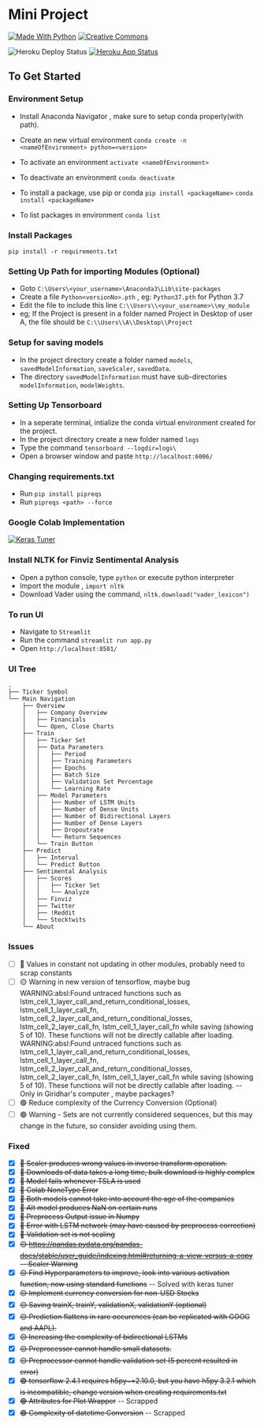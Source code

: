 # Mini Project

[![Made With Python](http://ForTheBadge.com/images/badges/made-with-python.svg)](https://www.python.org/)
[![Creative Commons](http://ForTheBadge.com/images/badges/cc-0.svg)](https://creativecommons.org/share-your-work/public-domain/cc0/)

![Heroku Deploy Status](https://pyheroku-badge.herokuapp.com/?app=gsppp&style=flat)
[![Heroku App Status](https://heroku-shields.herokuapp.com/gsppp)](https://gsppp.herokuapp.com)

## To Get Started

### Environment Setup

- Install Anaconda Navigator , make sure to setup conda properly(with path).

- Create an new virtual environment
  `conda create -n <nameOfEnvironment> python=<version>`

- To activate an environment
  `activate <nameOfEnvironment>`

- To deactivate an environment
  `conda deactivate`

- To install a package, use pip or conda
  `pip install <packageName>`
  `conda install <packageName>`

- To list packages in environment
  `conda list`

### Install Packages

`pip install -r requirements.txt`

### Setting Up Path for importing Modules (Optional)

- Goto `C:\Users\<your_username>\Anaconda3\Lib\site-packages`
- Create a file `Python<versionNo>.pth` , eg: `Python37.pth` for Python 3.7
- Edit the file to include this line `C:\\Users\\<your_username>\\my_module`
- eg; If the Project is present in a folder named Project in Desktop of user A, the file should be `C:\\Users\\A\\Desktop\\Project`

### Setup for saving models

- In the project directory create a folder named `models`, `savedModelInformation`, `saveScaler`, `savedData`.
- The directory `savedModelInformation` must have sub-directories `modelInformation`, `modelWeights`.

### Setting Up Tensorboard

- In a seperate terminal, intialize the conda virtual environment created for the project.
- In the project directory create a new folder named `logs`
- Type the command `tensorboard --logdir=logs\`
- Open a browser window and paste `http://localhost:6006/`

### Changing requirements.txt

- Run `pip install pipreqs`
- Run `pipreqs <path> --force`

### Google Colab Implementation

[![Keras Tuner](https://colab.research.google.com/assets/colab-badge.svg)](https://colab.research.google.com/drive/1UqJFzvPrLxoE2AeeuRV-TytVdM0xNLU_?usp=sharing)

### Install NLTK for Finviz Sentimental Analysis

- Open a python console, type `python` or execute python interpreter
- Import the module , `import nltk`
- Download Vader using the command, `nltk.download("vader_lexicon")`

### To run UI

- Navigate to `Streamlit`
- Run the command `streamlit run app.py`
- Open `http://localhost:8501/`

### UI Tree

```
.
├── Ticker Symbol
└── Main Navigation
    ├── Overview
    │   ├── Company Overview
    │   ├── Financials
    │   └── Open, Close Charts
    ├── Train
    │   ├── Ticker Set
    │   ├── Data Parameters
    │   │   ├── Period
    │   │   ├── Training Parameters
    │   │   ├── Epochs
    │   │   ├── Batch Size
    │   │   ├── Validation Set Percentage
    │   │   └── Learning Rate
    │   ├── Model Parameters
    │   │   ├── Number of LSTM Units
    │   │   ├── Number of Dense Units
    │   │   ├── Number of Bidirectional Layers
    │   │   ├── Number of Dense Layers
    │   │   ├── Dropoutrate
    │   │   └── Return Sequences
    │   └── Train Button
    ├── Predict
    │   ├── Interval
    │   └── Predict Button
    ├── Sentimental Analysis
    │   ├── Scores
    │   │   ├── Ticker Set
    │   │   └── Analyze
    │   ├── Finviz
    │   ├── Twitter
    │   ├── !Reddit
    │   └── Stocktwits
    └── About

```

### Issues

- [ ] 🔴 Values in constant not updating in other modules, probably need to scrap constants
- [ ] 🟡 Warning in new version of tensorflow, maybe bug
      WARNING:absl:Found untraced functions such as lstm_cell_1_layer_call_and_return_conditional_losses, lstm_cell_1_layer_call_fn, lstm_cell_2_layer_call_and_return_conditional_losses, lstm_cell_2_layer_call_fn, lstm_cell_1_layer_call_fn while saving (showing 5 of 10). These functions will not be directly callable after loading.
      WARNING:absl:Found untraced functions such as lstm_cell_1_layer_call_and_return_conditional_losses, lstm_cell_1_layer_call_fn, lstm_cell_2_layer_call_and_return_conditional_losses, lstm_cell_2_layer_call_fn, lstm_cell_1_layer_call_fn while saving (showing 5 of 10). These functions will not be directly callable after loading. -- Only in Giridhar's computer , maybe packages?
- [ ] 🟢 Reduce complexity of the Currency Conversion (Optional)
- [ ] 🟢 Warning - Sets are not currently considered sequences, but this may change in the future, so consider avoiding using them.

### Fixed

- [x] ~~🔴 Scaler produces wrong values in inverse transform operation.~~
- [x] ~~🔴 Downloads of data takes a long time, bulk download is highly complex~~
- [x] ~~🔴 Model fails whenever TSLA is used~~
- [x] ~~🔴 Colab NoneType Error~~
- [x] ~~🔴 Both models cannot take into account the age of the companies~~
- [x] ~~🔴 Alt model produces NaN on certain runs~~
- [x] ~~🔴 Preprocess Output issue in Numpy~~
- [x] ~~🔴 Error with LSTM network (may have caused by preprocess correction)~~
- [x] ~~🔴 Validation set is not scaling~~
- [x] ~~🟡 https://pandas.pydata.org/pandas-docs/stable/user_guide/indexing.html#returning-a-view-versus-a-copy -- Scaler Warning~~
- [x] ~~🟡 Find Hyperparameters to improve, look into various activation function, now using standard functions~~ -- Solved with keras tuner
- [x] ~~🟡 Implement currency conversion for non-USD Stocks~~
- [x] ~~🟡 Saving trainX, trainY, validationX, validationY (optional)~~
- [x] ~~🟡 Prediction flattens in rare occurences (can be replicated with GOOG and AAPL).~~
- [x] ~~🟡 Increasing the complexity of bidirectional LSTMs~~
- [x] ~~🟡 Preprocessor cannot handle small datasets.~~
- [x] ~~🟡 Preprocessor cannot handle validation set (5 percent resulted in error)~~
- [x] ~~🟢 tensorflow 2.4.1 requires h5py~=2.10.0, but you have h5py 3.2.1 which is incompatible, change version when creating requirements.txt~~
- [x] ~~🟢 Attributes for Plot Wrapper~~ -- Scrapped
- [x] ~~🟢 Complexity of datetime Conversion~~ -- Scrapped
